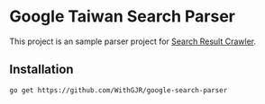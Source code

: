 # Google Taiwan Search Parser

This project is an sample parser project for [Search Result Crawler](https://github.com/WithGJR/search-result-crawler).

## Installation

``` bash
go get https://github.com/WithGJR/google-search-parser
```
